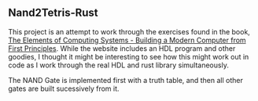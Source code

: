 Nand2Tetris-Rust
---

This project is an attempt to work through the exercises found in the book, 
[The Elements of Computing Systems - Building a Modern Computer from First Principles](https://www.nand2tetris.org/).
While the website includes an HDL program and other goodies,
I thought it might be interesting to see how this might work out in code as I work through the real HDL and rust library simultaneously.

The NAND Gate is implemented first with a truth table, and then all other gates are built sucessively from it. 
